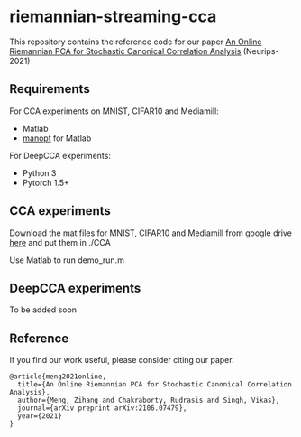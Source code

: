 # riemannian-streaming-cca

This repository contains the reference code for our paper [An Online Riemannian PCA for Stochastic Canonical Correlation Analysis](https://arxiv.org/pdf/2106.07479.pdf) (Neurips-2021)

## Requirements
For CCA experiments on MNIST, CIFAR10 and Mediamill:
* Matlab
* [manopt](https://www.manopt.org/) for Matlab

For DeepCCA experiments:
* Python 3
* Pytorch 1.5+

## CCA experiments
Download the mat files for MNIST, CIFAR10 and Mediamill from google drive [here](https://drive.google.com/file/d/1jUnhhXfepxUQtxJJrMe_FKNu08ljuxAs/view?usp=sharing) and put them in ./CCA

Use Matlab to run demo_run.m

## DeepCCA experiments
To be added soon

## Reference
If you find our work useful, please consider citing our paper.
```
@article{meng2021online,
  title={An Online Riemannian PCA for Stochastic Canonical Correlation Analysis},
  author={Meng, Zihang and Chakraborty, Rudrasis and Singh, Vikas},
  journal={arXiv preprint arXiv:2106.07479},
  year={2021}
}
```



